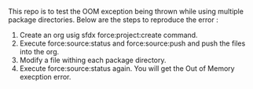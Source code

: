 This repo is to test the OOM exception being thrown while using multiple package directories. Below are the steps to reproduce the error  :

1. Create an org usig sfdx force:project:create command.
2. Execute force:source:status and force:source:push and push the files into the org.
3. Modify a file withing each package directory.
4. Execute force:source:status again. You will get the Out of Memory execption error.